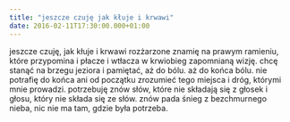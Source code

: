 ```yaml
---
title: "jeszcze czuję jak kłuje i krwawi"
date: 2016-02-11T17:30:00.000+01:00
---
```

jeszcze czuję, jak kłuje i krwawi rozżarzone znamię na prawym ramieniu, które przypomina i płacze i wtłacza w krwiobieg zapomnianą wizję. chcę stanąć na brzegu jeziora i pamiętać, aż do bólu. aż do końca bólu. nie potrafię do końca ani od początku zrozumieć tego miejsca i dróg, którymi mnie prowadzi. potrzebuję znów słów, które nie składają się z głosek i głosu, który nie składa się ze słów. znów pada śnieg z bezchmurnego nieba,  nic nie ma tam, gdzie była potrzeba.
